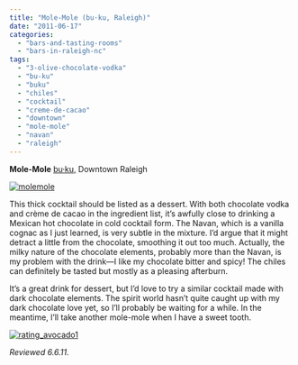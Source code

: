```yaml
---
title: "Mole-Mole (bu·ku, Raleigh)"
date: "2011-06-17"
categories:
  - "bars-and-tasting-rooms"
  - "bars-in-raleigh-nc"
tags:
  - "3-olive-chocolate-vodka"
  - "bu-ku"
  - "buku"
  - "chiles"
  - "cocktail"
  - "creme-de-cacao"
  - "downtown"
  - "mole-mole"
  - "navan"
  - "raleigh"
---
```


**Mole-Mole** [bu·ku,](http://bukuraleigh.com/buku/) Downtown Raleigh




<div class="caption">

[![](http://s3.amazonaws.com/thegourmez-wpmedia/2011/06/molemole.jpg "molemole")](http://s3.amazonaws.com/thegourmez-wpmedia/2011/06/molemole.jpg)</div>


This thick cocktail should be listed as a dessert. With both chocolate vodka and crème de cacao in the ingredient list, it’s awfully close to drinking a Mexican hot chocolate in cold cocktail form. The Navan, which is a vanilla cognac as I just learned, is very subtle in the mixture. I’d argue that it might detract a little from the chocolate, smoothing it out too much. Actually, the milky nature of the chocolate elements, probably more than the Navan, is my problem with the drink—I like my chocolate bitter and spicy! The chiles can definitely be tasted but mostly as a pleasing afterburn.

It’s a great drink for dessert, but I’d love to try a similar cocktail made with dark chocolate elements. The spirit world hasn’t quite caught up with my dark chocolate love yet, so I’ll probably be waiting for a while. In the meantime, I’ll take another mole-mole when I have a sweet tooth.

[![](http://s3.amazonaws.com/thegourmez-wpmedia/2009/02/rating_avocado1.gif "rating_avocado1")](http://s3.amazonaws.com/thegourmez-wpmedia/2009/02/rating_avocado1.gif)

_Reviewed 6.6.11._
